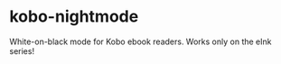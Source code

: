 kobo-nightmode
==============

White-on-black mode for Kobo ebook readers. Works only on the eInk series!
